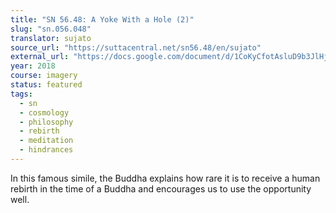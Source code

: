 ```yaml
---
title: "SN 56.48: A Yoke With a Hole (2)"
slug: "sn.056.048"
translator: sujato
source_url: "https://suttacentral.net/sn56.48/en/sujato"
external_url: "https://docs.google.com/document/d/1CoKyCfotAsluD9b3JlHjDyp34o6yNqRikkbusQlRQNY/edit"
year: 2018
course: imagery
status: featured
tags:
  - sn
  - cosmology
  - philosophy
  - rebirth
  - meditation
  - hindrances
---
```


In this famous simile, the Buddha explains how rare it is to receive a human rebirth in the time of a Buddha and encourages us to use the opportunity well.
